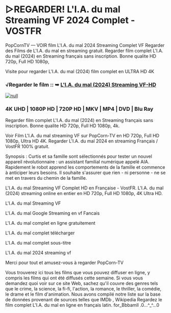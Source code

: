 # ▷REGARDER! L'I.A. du mal Streaming VF 2024 Complet - VOSTFR

PopCornTV — VOIR film L'I.A. du mal 2024 Streaming Complet VF Regarder des Films de L'I.A. du mal en streaming gratuit. Regarder film complet L'I.A. du mal (2024) en Streaming français sans inscription. Bonne qualite HD 720p, Full HD 1080p,

Visite pour regarder L'I.A. du mal (2024) film complet en ULTRA HD 4K

### √Regarder le film :: ➥ [L'I.A. du mal (2024) Streaming VF-HD](https://popcorn-tv.online/fr/movie/1062215/lia-du-mal)

[![null](https://static.wixstatic.com/media/855a25_043b5abeb4ae4d35ac003198e7fe56ed~mv2.gif)](https://popcorn-tv.online/fr/movie/1062215/lia-du-mal)

### 4K UHD | 1080P HD | 720P HD | MKV | MP4 | DVD | Blu Ray

Regarder film complet L'I.A. du mal (2024) en Streaming français sans inscription. Bonne qualite HD 720p, Full HD 1080p, 4k.

Voir Film L'I.A. du mal streaming VF sur PopCorn-TV en HD 720p, Full HD 1080p, Ultra HD 4K. Regarder L'I.A. du mal 2024 en streaming Français / VostFR 100% gratuit.

Synopsis : Curtis et sa famille sont sélectionnés pour tester un nouvel appareil révolutionnaire : un assistant familial numérique appelé AIA. Rapidement le robot apprend les comportements de la famille et commence à anticiper leurs besoins. Il souhaite s'assurer que rien - ni personne - ne se met en travers du chemin de la famille.

L'I.A. du mal Streaming VF Complet HD en Française - VostFR. L'I.A. du mal (2024) streaming online en entier en HD 720p, Full HD 1080p, 4K Ultra HD.

L'I.A. du mal Streaming VF

L'I.A. du mal Google Streaming en vf Fancais

L'I.A. du mal complet en ligne gratuitement

L'I.A. du mal complet télécharger

L'I.A. du mal complet sous-titre

L'I.A. du mal 2024 streaming vf

Merci pour tout et amusez-vous à regarder PopCorn-TV

Vous trouverez ici tous les films que vous pouvez diffuser en ligne, y compris les films qui ont été diffusés cette semaine. Si vous vous demandez quoi voir sur ce site Web, sachez qu'il couvre des genres tels que le crime, la science, la fi-fi, l'action, la romance, le thriller, la comédie, le drame et le film d'animation.
Nous avons compilé notre liste sur la base de données provenant de sources telles que IMDb , Wikipedia
Regardez le film complet L'I.A. du mal en ligne en français latin. for_Bbbamll .0...^_^...0
